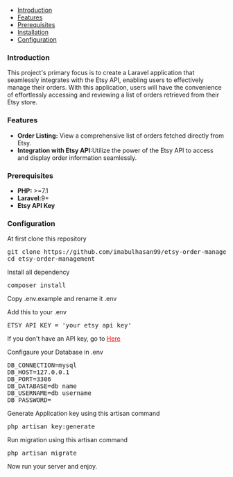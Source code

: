 - [Introduction](#introduction)
- [Features](#features)
- [Prerequisites](#prerequisites)
- [Installation](#installation)
- [Configuration](#configuration)
  

<h3>Introduction</h3>
<p> 
This project's primary focus is to create a Laravel application that seamlessly integrates with the Etsy API, enabling users to effectively manage their orders. With this application, users will have the convenience of effortlessly accessing and reviewing a list of orders retrieved from their Etsy store.
</p>

<h3>Features</h3>
<ul>
<li><b>Order Listing:</b> View a comprehensive list of orders fetched directly from Etsy.</li>
<li><b>Integration with Etsy API:</b>Utilize the power of the Etsy API to access and display order information seamlessly.</li>
</ul>

<h3>Prerequisites</h3>
<ul>
<li><b>PHP:</b> >=7.1</li>
<li><b>Laravel:</b>9+</li>
<li><b>Etsy API Key</b></li>
</ul>

<h3>Configuration</h3>
<p> At first clone this repository</p>
<pre>
git clone https://github.com/imabulhasan99/etsy-order-management.git
cd etsy-order-management
</pre>

<p>Install all dependency</p>
<pre>
composer install
</pre>

<p>Copy .env.example and rename it .env</p>

<p>Add this to your .env</p>
<pre>
ETSY_API_KEY = 'your etsy api key'
</pre>

<p>If you don't have an API key, go to <a style="color:red" href='https://www.etsy.com/developers/register'>Here</a></p>

<p>Configaure your Database in .env</p>
<pre>
DB_CONNECTION=mysql
DB_HOST=127.0.0.1
DB_PORT=3306
DB_DATABASE=db name
DB_USERNAME=db username
DB_PASSWORD=
</pre>

<p>Generate Application key using this artisan command</p>
<pre>
php artisan key:generate
</pre>

<p>Run migration using this artisan command</p>
<pre>
php artisan migrate
</pre>

Now run your server and enjoy. 
